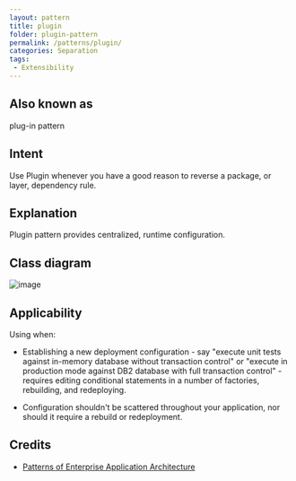 ```yaml
---
layout: pattern
title: plugin
folder: plugin-pattern
permalink: /patterns/plugin/
categories: Separation
tags: 
 - Extensibility
---
```


## Also known as
plug-in pattern

## Intent
Use Plugin whenever you have a good reason to reverse a package, or layer, dependency rule.

## Explanation
Plugin pattern provides centralized, runtime configuration.

## Class diagram
![image](https://github.com/jasciiz/java-design-patterns/blob/master/plugin/etc/UML.jpg)

## Applicability
Using when:

+ Establishing a new deployment configuration - say "execute unit tests against in-memory database without transaction control" or "execute in production mode against DB2 database with full transaction control" - requires editing conditional statements in a number of factories, rebuilding, and redeploying. 

+ Configuration shouldn't be scattered throughout your application, nor should it require a rebuild or redeployment. 


## Credits

* [Patterns of Enterprise Application Architecture](http://martinfowler.com/eaaCatalog/plugin.html)

